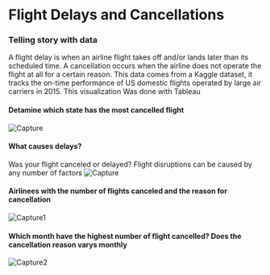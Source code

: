 # Flight Delays and Cancellations
 ### Telling story with data
A flight delay is when an airline flight takes off and/or lands later than its scheduled time. A cancellation occurs when the airline does not operate the flight at all for a certain reason. 
This data comes from a Kaggle dataset, it tracks the on-time performance of US domestic flights operated by large air carriers in 2015. 
This visualization Was done with Tableau


#### Detamine which state has the most cancelled flight
![Capture](https://user-images.githubusercontent.com/105650627/172258998-fc607584-f32b-4b50-bc66-297171ef34a6.JPG)






#### What causes delays?
Was your flight canceled or delayed? Flight disruptions can be caused by any number of factors
![Capture](https://user-images.githubusercontent.com/105650627/172258611-9a859cf7-5747-48c5-97a8-5b20d0b988f2.JPG)





#### Airlinees with the number of flights canceled and the reason for cancellation
![Capture1](https://user-images.githubusercontent.com/105650627/172259435-39b37ee4-9270-4a85-9675-e93c5713bb88.JPG)





#### Which month have the highest number of flight cancelled? Does the cancellation reason varys monthly
![Capture2](https://user-images.githubusercontent.com/105650627/172259589-b47f1052-ee85-47f3-9cbf-3aa2d8c2cf1b.JPG)
